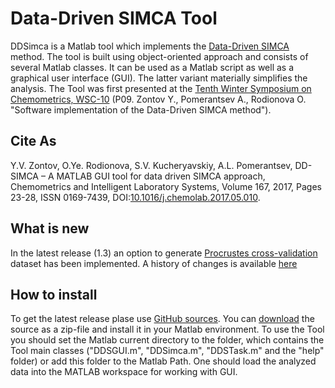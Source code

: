 Data-Driven SIMCA Tool 
===========================================

DDSimca is a Matlab tool which implements the [Data-Driven SIMCA](http://onlinelibrary.wiley.com/doi/10.1002/cem.2506/full) method. The tool is built using object-oriented approach and consists of several Matlab classes. It can be used as a Matlab script as well as a graphical user interface (GUI).  The latter variant materially simplifies the analysis. The Tool was first presented at the [Tenth Winter Symposium on Chemometrics, WSC-10](http://wsc.chemometrics.ru/wsc10/) (P09. Zontov Y., Pomerantsev A., Rodionova O. "Software implementation of the Data-Driven SIMCA method").

Cite As
-----------

Y.V. Zontov, O.Ye. Rodionova, S.V. Kucheryavskiy, A.L. Pomerantsev,
DD-SIMCA – A MATLAB GUI tool for data driven SIMCA approach, Chemometrics and Intelligent Laboratory Systems, Volume 167, 2017,
Pages 23-28, ISSN 0169-7439, DOI:[10.1016/j.chemolab.2017.05.010](https://doi.org/10.1016/j.chemolab.2017.05.010).

What is new
-----------

In the latest release (1.3) an option to generate [Procrustes cross-validation](https://github.com/svkucheryavski/pcv/) dataset has been implemented.
A history of changes is available [here](NEWS.md)

How to install
--------------

To get the latest release plase use [GitHub sources](https://github.com/yzontov/dd-simca/). You can [download](https://github.com/yzontov/dd-simca/releases) the source as a zip-file and install it in your Matlab environment.
To use the Tool you should set the Matlab current directory to the folder, which contains the Tool main classes ("DDSGUI.m", "DDSimca.m", "DDSTask.m" and the "help" folder) or add this folder to the Matlab Path.
One should load the analyzed data into the MATLAB workspace for working with GUI.